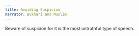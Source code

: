 ```yaml
---
title: Avoiding Suspicion
narrator: Bukhari and Muslim
---
```


Beware of suspicion for it is the most untruthful type of speech.
